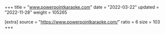 +++
title = "www.powerpointkaraoke.com"
date = "2022-03-22"
updated = "2022-11-28"
weight = 105265

[extra]
source = "https://www.powerpointkaraoke.com/"
ratio = 6
size = 103
+++
